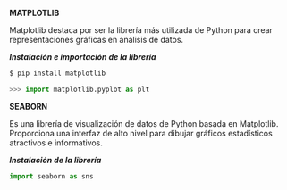 **MATPLOTLIB**

Matplotlib destaca por ser la librería más utilizada de Python para crear representaciones gráficas en análisis de datos.

___Instalación e importación de la librería___
```python
$ pip install matplotlib 

>>> import matplotlib.pyplot as plt
```

**SEABORN**

Es una librería de visualización de datos de Python basada en Matplotlib.
Proporciona una interfaz de alto nivel para dibujar gráficos estadísticos atractivos e informativos.

___Instalación de la librería___
```python
import seaborn as sns
```
